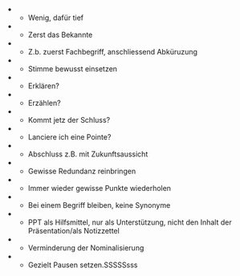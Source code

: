 - - Wenig, dafür tief
- - Zerst das Bekannte
- 	- Z.b. zuerst Fachbegriff, anschliessend Abküruzung
- - Stimme bewusst einsetzen
- 	- Erklären?
- 	- Erzählen?
- 	- Kommt jetz der Schluss?
- 	- Lanciere ich eine Pointe?
- - Abschluss z.B. mit Zukunftsaussicht
- - Gewisse Redundanz reinbringen
- 	- Immer wieder gewisse Punkte wiederholen
- 	- Bei einem Begriff bleiben, keine Synonyme
- - PPT als Hilfsmittel, nur als Unterstützung, nicht den Inhalt der Präsentation/als Notizzettel
- - Verminderung der Nominalisierung
- - Gezielt Pausen setzen.SSSSSsss
